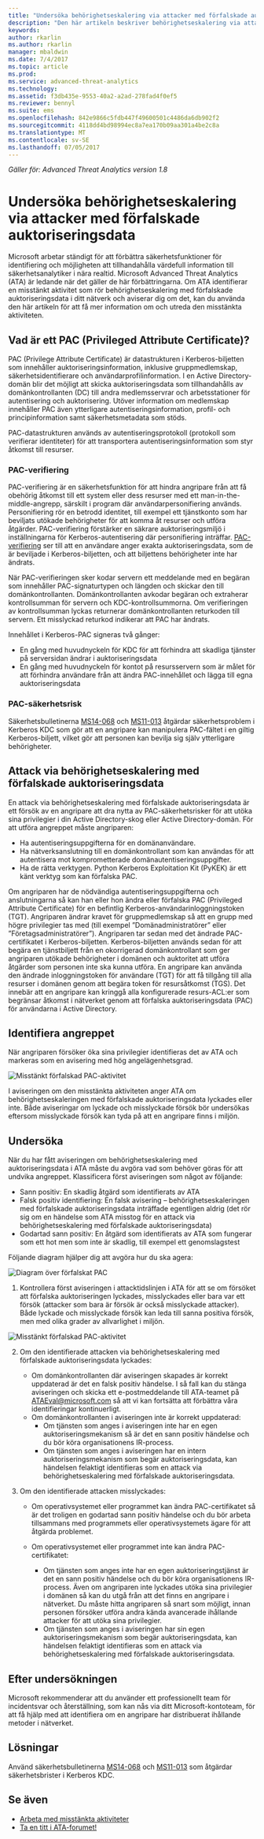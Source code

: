 ```yaml
---
title: "Undersöka behörighetseskalering via attacker med förfalskade auktoriseringsdata | Microsoft Docs"
description: "Den här artikeln beskriver behörighetseskalering via attacker med förfalskad auktoriseringsdata och innehåller instruktioner för hur du undersöker det här hotet när det identifieras i ditt nätverk."
keywords: 
author: rkarlin
ms.author: rkarlin
manager: mbaldwin
ms.date: 7/4/2017
ms.topic: article
ms.prod: 
ms.service: advanced-threat-analytics
ms.technology: 
ms.assetid: f3db435e-9553-40a2-a2ad-278fad4f0ef5
ms.reviewer: bennyl
ms.suite: ems
ms.openlocfilehash: 842e9866c5fdb447f49600501c4486da6db902f2
ms.sourcegitcommit: 4118dd4bd98994ec8a7ea170b09aa301a4be2c8a
ms.translationtype: MT
ms.contentlocale: sv-SE
ms.lasthandoff: 07/05/2017
---
```

*Gäller för: Advanced Threat Analytics version 1.8*

# <a name="investigating-privilege-escalation-using-forged-authorization-data-attacks"></a>Undersöka behörighetseskalering via attacker med förfalskade auktoriseringsdata

Microsoft arbetar ständigt för att förbättra säkerhetsfunktioner för identifiering och möjligheten att tillhandahålla värdefull information till säkerhetsanalytiker i nära realtid. Microsoft Advanced Threat Analytics (ATA) är ledande när det gäller de här förbättringarna. Om ATA identifierar en misstänkt aktivitet som rör behörighetseskalering med förfalskade auktoriseringsdata i ditt nätverk och aviserar dig om det, kan du använda den här artikeln för att få mer information om och utreda den misstänkta aktiviteten.

## <a name="what-is-a-privileged-attribute-certificate-pac"></a>Vad är ett PAC (Privileged Attribute Certificate)?

PAC (Privilege Attribute Certificate) är datastrukturen i Kerberos-biljetten som innehåller auktoriseringsinformation, inklusive gruppmedlemskap, säkerhetsidentifierare och användarprofilinformation. I en Active Directory-domän blir det möjligt att skicka auktoriseringsdata som tillhandahålls av domänkontrollanten (DC) till andra medlemsservrar och arbetsstationer för autentisering och auktorisering. Utöver information om medlemskap innehåller PAC även ytterligare autentiseringsinformation, profil- och principinformation samt säkerhetsmetadata som stöds. 

PAC-datastrukturen används av autentiseringsprotokoll (protokoll som verifierar identiteter) för att transportera autentiseringsinformation som styr åtkomst till resurser.

### <a name="pac-validation"></a>PAC-verifiering

PAC-verifiering är en säkerhetsfunktion för att hindra angripare från att få obehörig åtkomst till ett system eller dess resurser med ett man-in-the-middle-angrepp, särskilt i program där användarpersonifiering används. Personifiering rör en betrodd identitet, till exempel ett tjänstkonto som har beviljats utökade behörigheter för att komma åt resurser och utföra åtgärder. PAC-verifiering förstärker en säkrare auktoriseringsmiljö i inställningarna för Kerberos-autentisering där personifiering inträffar. [PAC-verifiering](https://blogs.msdn.microsoft.com/openspecification/2009/04/24/understanding-microsoft-kerberos-pac-validation/) ser till att en användare anger exakta auktoriseringsdata, som de är beviljade i Kerberos-biljetten, och att biljettens behörigheter inte har ändrats.

När PAC-verifieringen sker kodar servern ett meddelande med en begäran som innehåller PAC-signaturtypen och längden och skickar den till domänkontrollanten. Domänkontrollanten avkodar begäran och extraherar kontrollsumman för servern och KDC-kontrollsummorna. Om verifieringen av kontrollsumman lyckas returnerar domänkontrollanten returkoden till servern. Ett misslyckad returkod indikerar att PAC har ändrats. 

Innehållet i Kerberos-PAC signeras två gånger: 
- En gång med huvudnyckeln för KDC för att förhindra att skadliga tjänster på serversidan ändrar i auktoriseringsdata
- En gång med huvudnyckeln för kontot på resursservern som är målet för att förhindra användare från att ändra PAC-innehållet och lägga till egna auktoriseringsdata

### <a name="pac-vulnerability"></a>PAC-säkerhetsrisk
Säkerhetsbulletinerna [MS14-068](https://technet.microsoft.com/library/security/MS14-068.aspx) och [MS11-013](https://technet.microsoft.com/library/security/ms11-013.aspx) åtgärdar säkerhetsproblem i Kerberos KDC som gör att en angripare kan manipulera PAC-fältet i en giltig Kerberos-biljett, vilket gör att personen kan bevilja sig själv ytterligare behörigheter.

## <a name="privilege-escalation-using-forged-authorization-data-attack"></a>Attack via behörighetseskalering med förfalskade auktoriseringsdata

En attack via behörighetseskalering med förfalskade auktoriseringsdata är ett försök av en angripare att dra nytta av PAC-säkerhetsrisker för att utöka sina privilegier i din Active Directory-skog eller Active Directory-domän. För att utföra angreppet måste angriparen:
-   Ha autentiseringsuppgifterna för en domänanvändare.
-   Ha nätverksanslutning till en domänkontrollant som kan användas för att autentisera mot komprometterade domänautentiseringsuppgifter.
-   Ha de rätta verktygen. Python Kerberos Exploitation Kit (PyKEK) är ett känt verktyg som kan förfalska PAC.

Om angriparen har de nödvändiga autentiseringsuppgifterna och anslutningarna så kan han eller hon ändra eller förfalska PAC (Privileged Attribute Certificate) för en befintlig Kerberos-användarinloggningstoken (TGT). Angriparen ändrar kravet för gruppmedlemskap så att en grupp med högre privilegier tas med (till exempel ”Domänadministratörer” eller ”Företagsadministratörer”). Angriparen tar sedan med det ändrade PAC-certifikatet i Kerberos-biljetten. Kerberos-biljetten används sedan för att begära en tjänstbiljett från en okorrigerad domänkontrollant som ger angriparen utökade behörigheter i domänen och auktoritet att utföra åtgärder som personen inte ska kunna utföra. En angripare kan använda den ändrade inloggningstoken för användare (TGT) för att få tillgång till alla resurser i domänen genom att begära token för resursåtkomst (TGS). Det innebär att en angripare kan kringgå alla konfigurerade resurs-ACL:er som begränsar åtkomst i nätverket genom att förfalska auktoriseringsdata (PAC) för användarna i Active Directory.

## <a name="discovering-the-attack"></a>Identifiera angreppet
När angriparen försöker öka sina privilegier identifieras det av ATA och markeras som en avisering med hög angelägenhetsgrad.

![Misstänkt förfalskad PAC-aktivitet](./media/forged-pac.png)

I aviseringen om den misstänkta aktiviteten anger ATA om behörighetseskaleringen med förfalskade auktoriseringsdata lyckades eller inte. Både aviseringar om lyckade och misslyckade försök bör undersökas eftersom misslyckade försök kan tyda på att en angripare finns i miljön.

## <a name="investigating"></a>Undersöka
När du har fått aviseringen om behörighetseskalering med auktoriseringsdata i ATA måste du avgöra vad som behöver göras för att undvika angreppet. Klassificera först aviseringen som något av följande: 
-   Sann positiv: En skadlig åtgärd som identifierats av ATA
-   Falsk positiv identifiering: En falsk avisering – behörighetseskaleringen med förfalskade auktoriseringsdata inträffade egentligen aldrig (det rör sig om en händelse som ATA misstog för en attack via behörighetseskalering med förfalskade auktoriseringsdata)
-   Godartad sann positiv: En åtgärd som identifierats av ATA som fungerar som ett hot men som inte är skadlig, till exempel ett genomslagstest

Följande diagram hjälper dig att avgöra hur du ska agera:

![Diagram över förfalskat PAC](./media/forged-pac-diagram.png)

1. Kontrollera först aviseringen i attacktidslinjen i ATA för att se om försöket att förfalska auktoriseringen lyckades, misslyckades eller bara var ett försök (attacker som bara är försök är också misslyckade attacker). Både lyckade och misslyckade försök kan leda till sanna positiva försök, men med olika grader av allvarlighet i miljön.
 
 ![Misstänkt förfalskad PAC-aktivitet](./media/forged-pac-sa.png)


2.  Om den identifierade attacken via behörighetseskalering med förfalskade auktoriseringsdata lyckades:
    -   Om domänkontrollanten där aviseringen skapades är korrekt uppdaterad är det en falsk positiv händelse. I så fall kan du stänga aviseringen och skicka ett e-postmeddelande till ATA-teamet på ATAEval@microsoft.com så att vi kan fortsätta att förbättra våra identifieringar kontinuerligt. 
    -   Om domänkontrollanten i aviseringen inte är korrekt uppdaterad:
        -   Om tjänsten som anges i aviseringen inte har en egen auktoriseringsmekanism så är det en sann positiv händelse och du bör köra organisationens IR-process. 
        -   Om tjänsten som anges i aviseringen har en intern auktoriseringsmekanism som begär auktoriseringsdata, kan händelsen felaktigt identifieras som en attack via behörighetseskalering med förfalskade auktoriseringsdata. 

3.  Om den identifierade attacken misslyckades:
    -   Om operativsystemet eller programmet kan ändra PAC-certifikatet så är det troligen en godartad sann positiv händelse och du bör arbeta tillsammans med programmets eller operativsystemets ägare för att åtgärda problemet.

    -   Om operativsystemet eller programmet inte kan ändra PAC-certifikatet: 

        -   Om tjänsten som anges inte har en egen auktoriseringstjänst är det en sann positiv händelse och du bör köra organisationens IR-process. Även om angriparen inte lyckades utöka sina privilegier i domänen så kan du utgå från att det finns en angripare i nätverket. Du måste hitta angriparen så snart som möjligt, innan personen försöker utföra andra kända avancerade ihållande attacker för att utöka sina privilegier. 
        -   Om tjänsten som anges i aviseringen har sin egen auktoriseringsmekanism som begär auktoriseringsdata, kan händelsen felaktigt identifieras som en attack via behörighetseskalering med förfalskade auktoriseringsdata.

## <a name="post-investigation"></a>Efter undersökningen
Microsoft rekommenderar att du använder ett professionellt team för incidentsvar och återställning, som kan nås via ditt Microsoft-kontoteam, för att få hjälp med att identifiera om en angripare har distribuerat ihållande metoder i nätverket.


## <a name="mitigation"></a>Lösningar

Använd säkerhetsbulletinerna [MS14-068](https://technet.microsoft.com/library/security/MS14-068.aspx) och [MS11-013](https://technet.microsoft.com/library/security/ms11-013.aspx) som åtgärdar säkerhetsbrister i Kerberos KDC. 


## <a name="see-also"></a>Se även
- [Arbeta med misstänkta aktiviteter](working-with-suspicious-activities.md)
- [Ta en titt i ATA-forumet!](https://social.technet.microsoft.com/Forums/security/home?forum=mata)
